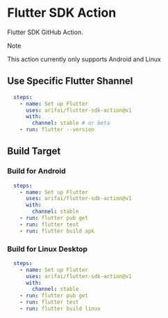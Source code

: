 # Flutter SDK Action

Flutter SDK GitHub Action.

> [!NOTE]
> 
> This action currently only supports Android and Linux

## Use Specific Flutter Shannel

```yaml
  steps:
    - name: Set up Flutter
      uses: arifai/flutter-sdk-action@v1
      with:
        channel: stable # or beta
    - run: flutter --version
```

## Build Target

### Build for Android

```yaml
  steps:
    - name: Set up Flutter
      uses: arifai/flutter-sdk-action@v1
      with:
        channel: stable
    - run: flutter pub get
    - run: flutter test
    - run: flutter build apk
```

### Build for Linux Desktop

```yaml
  steps:
    - name: Set up Flutter
      uses: arifai/flutter-sdk-action@v1
      with:
        channel: stable
    - run: flutter pub get
    - run: flutter test
    - run: flutter build linux
```